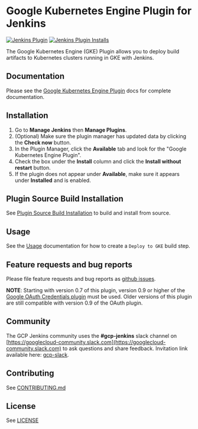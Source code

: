 <!--
 Copyright 2019 Google LLC

 Licensed under the Apache License, Version 2.0 (the "License"); you may not use this file except in
 compliance with the License. You may obtain a copy of the License at

        https://www.apache.org/licenses/LICENSE-2.0

 Unless required by applicable law or agreed to in writing, software distributed under the License
 is distributed on an "AS IS" BASIS, WITHOUT WARRANTIES OR CONDITIONS OF ANY KIND, either express or
 implied. See the License for the specific language governing permissions and limitations under the
 License.
-->

# Google Kubernetes Engine Plugin for Jenkins

[![Jenkins Plugin](https://img.shields.io/jenkins/plugin/v/google-kubernetes-engine.svg)](https://plugins.jenkins.io/google-kubernetes-engine)
[![Jenkins Plugin Installs](https://img.shields.io/jenkins/plugin/i/google-kubernetes-engine.svg?color=blue)](https://plugins.jenkins.io/google-kubernetes-engine)

The Google Kubernetes Engine (GKE) Plugin allows you to deploy build artifacts
to Kubernetes clusters running in GKE with Jenkins.

## Documentation

Please see the [Google Kubernetes Engine Plugin](docs/Home.md) docs for complete
documentation.

## Installation

1.  Go to **Manage Jenkins** then **Manage Plugins**.
1.  (Optional) Make sure the plugin manager has updated data by clicking the
    **Check now** button.
1.  In the Plugin Manager, click the **Available** tab and look for the "Google
    Kubernetes Engine Plugin".
1.  Check the box under the **Install** column and click the **Install without
    restart** button.
1.  If the plugin does not appear under **Available**, make sure it appears
    under **Installed** and is enabled.

## Plugin Source Build Installation

See [Plugin Source Build Installation](docs/SourceBuildInstallation.md) to build
and install from source.

## Usage

See the [Usage](docs/Home.md#usage) documentation for how to create a `Deploy to GKE` build step.

## Feature requests and bug reports

Please file feature requests and bug reports as
[github issues](https://github.com/jenkinsci/google-kubernetes-engine-plugin/issues).

**NOTE**: Starting with version 0.7 of this plugin, version 0.9 or higher of the
[Google OAuth Credentials plugin](https://github.com/jenkinsci/google-oauth-plugin) must be used.
Older versions of this plugin are still compatible with version 0.9 of the OAuth plugin.

## Community

The GCP Jenkins community uses the **#gcp-jenkins** slack channel on
[https://googlecloud-community.slack.com](https://googlecloud-community.slack.com)
to ask questions and share feedback. Invitation link available here: 
[gcp-slack](https://cloud.google.com/community#home-support).

## Contributing

See [CONTRIBUTING.md](CONTRIBUTING.md)

## License

See [LICENSE](LICENSE)
